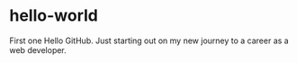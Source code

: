 # hello-world
First one
Hello GitHub. Just starting out on my new journey to a career as a web developer.
